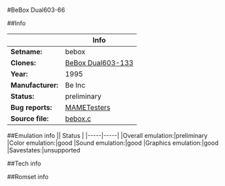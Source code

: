 #BeBox Dual603-66

##Info

||Info|
|-----|-----|
|**Setname:**|bebox
|**Clones:**|[BeBox Dual603-133](bebox2.md)
|**Year:**|1995
|**Manufacturer:**|Be Inc
|**Status:**|preliminary
|**Bug reports:**|[MAMETesters](http://mametesters.org/view_all_set.php?type=1&temporary=y&search=bebox.c)
|**Source file:**|[bebox.c](https://github.com/mamedev/mame/blob/master/src/mess/drivers/bebox.c)

##Emulation info
|| Status |
|-----|-----|
|Overall emulation:|preliminary
|Color emulation:|good
|Sound emulation:|good
|Graphics emulation:|good
|Savestates:|unsupported

##Tech info

##Romset info

<!--- START OF EDITED COMMENT DO NOT TOUCH TEXT ABOVE-->
